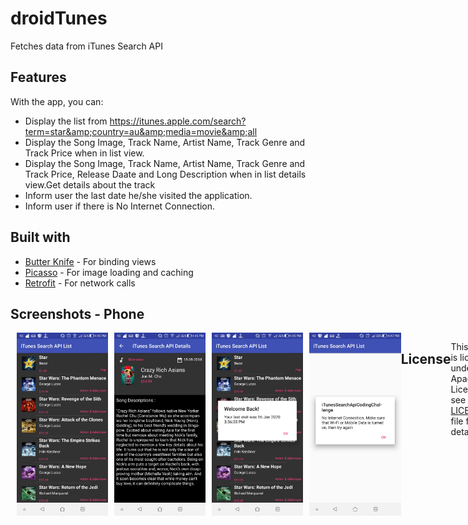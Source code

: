 # droidTunes

Fetches data from iTunes Search API 

## Features

With the app, you can:

* Display the list from https://itunes.apple.com/search?term=star&amp;country=au&amp;media=movie&amp;all 
* Display the Song Image, Track Name, Artist Name, Track Genre and Track Price when in list view.
* Display the Song Image, Track Name, Artist Name, Track Genre and Track Price, Release Daate and Long Description when in list details view.Get details about the track
* Inform user the last date he/she visited the application.
* Inform user if there is No Internet Connection.

## Built with

* [Butter Knife](http://jakewharton.github.io/butterknife/) - For binding views
* [Picasso](http://square.github.io/picasso/) - For image loading and caching
* [Retrofit](http://square.github.io/retrofit/) - For network calls

## Screenshots - Phone

<div style="display:flex;" >
<img style="margin-left:10px;" src="screenshots/Screenshot1.jpg" width="29%" >
<img style="margin-left:10px;" src="screenshots/Screenshot2.jpg" width="29%" >
<img style="margin-left:10px;" src="screenshots/Screenshot3.jpg" width="29%" >
<img style="margin-left:10px;" src="screenshots/Screenshot4.jpg" width="29%" >

## License

This project is licensed under the Apache License - see the [LICENSE.md](LICENSE.md) file for details
